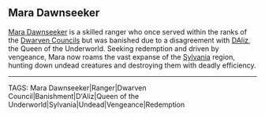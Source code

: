 ## Mara Dawnseeker

[Mara Dawnseeker](../People/Mara_Dawnseeker.md) is a skilled ranger who once served within the ranks of the [Dwarven Councils](../Lore/Dwarven_Councils.md) but was banished due to a disagreement with [DAliz](DAliz.md), the Queen of the Underworld. Seeking redemption and driven by vengeance, Mara now roams the vast expanse of the [Sylvania](../Places/Sylvania.md) region, hunting down undead creatures and destroying them with deadly efficiency. 


---
TAGS: Mara Dawnseeker|Ranger|Dwarven Council|Banishment|D'Aliz|Queen of the Underworld|Sylvania|Undead|Vengeance|Redemption

